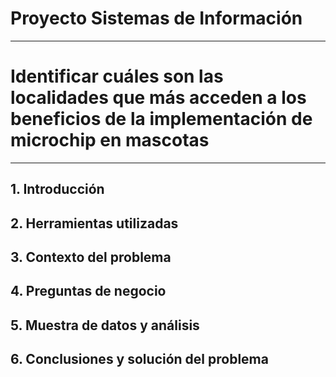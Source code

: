 # Proyecto Sistemas de Información
-----------------------------------------------------------------------------------------------------------
# Identificar cuáles son las localidades que más acceden a los beneficios de la implementación de microchip en mascotas
-----------------------------------------------------------------------------------------------------------
## 1. Introducción
## 2. Herramientas utilizadas
## 3. Contexto del problema
## 4. Preguntas de negocio
## 5. Muestra de datos y análisis
## 6. Conclusiones y solución del problema
